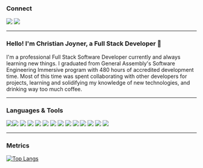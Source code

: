 ### Connect
<a href='https://cjoynerw.github.io/portfolio-v2/' target='blank'><img src="https://img.icons8.com/metro/32/000000/globe.png"/><a/>
<a href='https://www.linkedin.com/in/christian-joyner-williams/' target='blank'><img src="https://img.icons8.com/ios-filled/32/000000/linkedin-circled.png"/></a>
- - -
### Hello! I'm Christian Joyner, a Full Stack Developer 👋
<!--
**cjoynerw/cjoynerw** is a ✨ _special_ ✨ repository because its `README.md` (this file) appears on your GitHub profile.
-->
I'm a professional Full Stack Software Developer currently and always learning new things. I graduated from General Assembly's Software Engineering Immersive program with 480 hours of accredited development time. Most of this time was spent collaborating with other developers for projects, learning and solidifying my knowledge of new technologies, and drinking way too much coffee.
- - -
### Languages & Tools
<img src="https://img.icons8.com/color/48/000000/javascript.png"/><img src="https://img.icons8.com/color/48/000000/html-5.png"/>
<img src="https://img.icons8.com/color/48/000000/css3.png"/>
<img src="https://img.icons8.com/color/48/000000/sass.png"/>
<img src="https://img.icons8.com/color/48/000000/react-native.png"/>
<img src="https://img.icons8.com/color/48/000000/nodejs.png"/>
<img src="https://img.icons8.com/color/48/000000/mongodb.png"/>
<img src="https://img.icons8.com/color/48/000000/npm.png"/>
<img src="https://img.icons8.com/ios-filled/48/000000/github.png"/>
<img src="https://img.icons8.com/color/48/000000/git.png"/>
<img src="https://img.icons8.com/color/48/000000/linux.png"/>
<img src="https://img.icons8.com/color/48/000000/python.png"/>
<img src="https://img.icons8.com/color/48/000000/postgreesql.png"/>
<img src="https://img.icons8.com/fluent/48/000000/visual-studio-code-2019.png"/>
- - -
### Metrics
[![Top Langs](https://github-readme-stats.vercel.app/api/top-langs/?username=cjoynerw&layout=compact)](https://github.com/anuraghazra/github-readme-stats)
